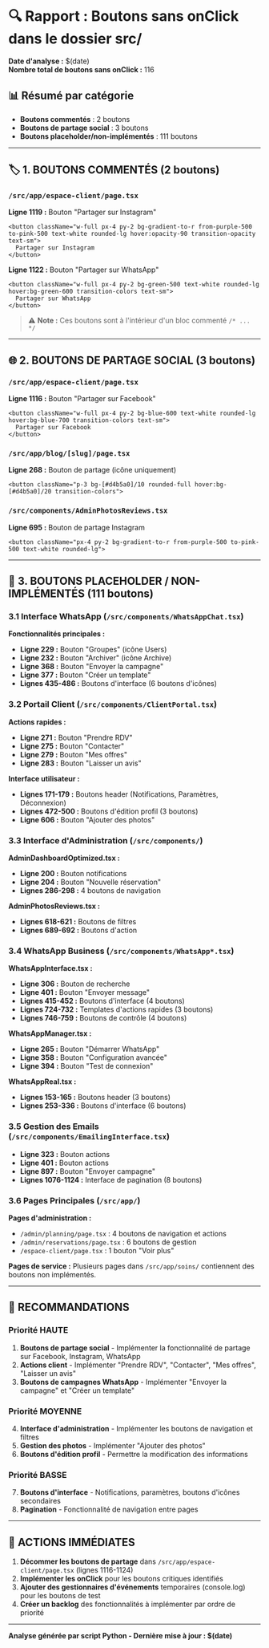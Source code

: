 # 🔍 Rapport : Boutons sans onClick dans le dossier src/

**Date d'analyse :** $(date)  
**Nombre total de boutons sans onClick :** 116

## 📊 Résumé par catégorie

- **Boutons commentés** : 2 boutons
- **Boutons de partage social** : 3 boutons  
- **Boutons placeholder/non-implémentés** : 111 boutons

---

## 🏷️ 1. BOUTONS COMMENTÉS (2 boutons)

### `/src/app/espace-client/page.tsx`

**Ligne 1119 :** Bouton "Partager sur Instagram"
```tsx
<button className="w-full px-4 py-2 bg-gradient-to-r from-purple-500 to-pink-500 text-white rounded-lg hover:opacity-90 transition-opacity text-sm">
  Partager sur Instagram
</button>
```

**Ligne 1122 :** Bouton "Partager sur WhatsApp"
```tsx
<button className="w-full px-4 py-2 bg-green-500 text-white rounded-lg hover:bg-green-600 transition-colors text-sm">
  Partager sur WhatsApp
</button>
```

> ⚠️ **Note :** Ces boutons sont à l'intérieur d'un bloc commenté `/* ... */`

---

## 🌐 2. BOUTONS DE PARTAGE SOCIAL (3 boutons)

### `/src/app/espace-client/page.tsx`
**Ligne 1116 :** Bouton "Partager sur Facebook"
```tsx
<button className="w-full px-4 py-2 bg-blue-600 text-white rounded-lg hover:bg-blue-700 transition-colors text-sm">
  Partager sur Facebook
</button>
```

### `/src/app/blog/[slug]/page.tsx`
**Ligne 268 :** Bouton de partage (icône uniquement)
```tsx
<button className="p-3 bg-[#d4b5a0]/10 rounded-full hover:bg-[#d4b5a0]/20 transition-colors">
```

### `/src/components/AdminPhotosReviews.tsx`
**Ligne 695 :** Bouton de partage Instagram
```tsx
<button className="px-4 py-2 bg-gradient-to-r from-purple-500 to-pink-500 text-white rounded-lg">
```

---

## 🔧 3. BOUTONS PLACEHOLDER / NON-IMPLÉMENTÉS (111 boutons)

### 3.1 Interface WhatsApp (`/src/components/WhatsAppChat.tsx`)

**Fonctionnalités principales :**
- **Ligne 229 :** Bouton "Groupes" (icône Users)
- **Ligne 232 :** Bouton "Archiver" (icône Archive)
- **Ligne 368 :** Bouton "Envoyer la campagne"
- **Ligne 377 :** Bouton "Créer un template"
- **Lignes 435-486 :** Boutons d'interface (6 boutons d'icônes)

### 3.2 Portail Client (`/src/components/ClientPortal.tsx`)

**Actions rapides :**
- **Ligne 271 :** Bouton "Prendre RDV"
- **Ligne 275 :** Bouton "Contacter"  
- **Ligne 279 :** Bouton "Mes offres"
- **Ligne 283 :** Bouton "Laisser un avis"

**Interface utilisateur :**
- **Lignes 171-179 :** Boutons header (Notifications, Paramètres, Déconnexion)
- **Lignes 472-500 :** Boutons d'édition profil (3 boutons)
- **Ligne 606 :** Bouton "Ajouter des photos"

### 3.3 Interface d'Administration (`/src/components/`)

**AdminDashboardOptimized.tsx :**
- **Ligne 200 :** Bouton notifications
- **Ligne 204 :** Bouton "Nouvelle réservation"
- **Lignes 286-298 :** 4 boutons de navigation

**AdminPhotosReviews.tsx :**
- **Lignes 618-621 :** Boutons de filtres
- **Lignes 689-692 :** Boutons d'action

### 3.4 WhatsApp Business (`/src/components/WhatsApp*.tsx`)

**WhatsAppInterface.tsx :**
- **Ligne 306 :** Bouton de recherche
- **Ligne 401 :** Bouton "Envoyer message"
- **Lignes 415-452 :** Boutons d'interface (4 boutons)
- **Lignes 724-732 :** Templates d'actions rapides (3 boutons)
- **Lignes 746-759 :** Boutons de contrôle (4 boutons)

**WhatsAppManager.tsx :**
- **Ligne 265 :** Bouton "Démarrer WhatsApp"
- **Ligne 358 :** Bouton "Configuration avancée"
- **Ligne 394 :** Bouton "Test de connexion"

**WhatsAppReal.tsx :**
- **Lignes 153-165 :** Boutons header (3 boutons)
- **Lignes 253-336 :** Boutons d'interface (6 boutons)

### 3.5 Gestion des Emails (`/src/components/EmailingInterface.tsx`)

- **Ligne 323 :** Bouton actions
- **Ligne 401 :** Bouton actions  
- **Ligne 897 :** Bouton "Envoyer campagne"
- **Lignes 1076-1124 :** Interface de pagination (8 boutons)

### 3.6 Pages Principales (`/src/app/`)

**Pages d'administration :**
- `/admin/planning/page.tsx` : 4 boutons de navigation et actions
- `/admin/reservations/page.tsx` : 6 boutons de gestion
- `/espace-client/page.tsx` : 1 bouton "Voir plus"

**Pages de service :**
Plusieurs pages dans `/src/app/soins/` contiennent des boutons non implémentés.

---

## 🎯 RECOMMANDATIONS

### Priorité HAUTE
1. **Boutons de partage social** - Implémenter la fonctionnalité de partage sur Facebook, Instagram, WhatsApp
2. **Actions client** - Implémenter "Prendre RDV", "Contacter", "Mes offres", "Laisser un avis"
3. **Boutons de campagnes WhatsApp** - Implémenter "Envoyer la campagne" et "Créer un template"

### Priorité MOYENNE  
4. **Interface d'administration** - Implémenter les boutons de navigation et filtres
5. **Gestion des photos** - Implémenter "Ajouter des photos"
6. **Boutons d'édition profil** - Permettre la modification des informations

### Priorité BASSE
7. **Boutons d'interface** - Notifications, paramètres, boutons d'icônes secondaires
8. **Pagination** - Fonctionnalité de navigation entre pages

---

## 🚨 ACTIONS IMMÉDIATES

1. **Décommer les boutons de partage** dans `/src/app/espace-client/page.tsx` (lignes 1116-1124)
2. **Implémenter les onClick** pour les boutons critiques identifiés
3. **Ajouter des gestionnaires d'événements** temporaires (console.log) pour les boutons de test
4. **Créer un backlog** des fonctionnalités à implémenter par ordre de priorité

---

**Analyse générée par script Python - Dernière mise à jour : $(date)**